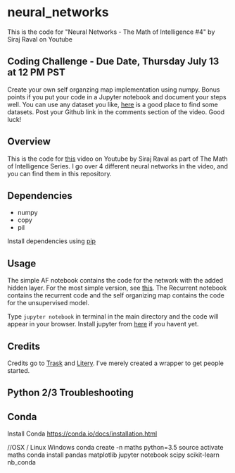 # neural_networks
This is the code for "Neural Networks - The Math of Intelligence #4" by Siraj Raval on Youtube


## Coding Challenge - Due Date, Thursday July 13 at 12 PM PST

Create your own self organzing map implementation using numpy. Bonus points if you put your code in a Jupyter notebook and document your steps well. You can use any dataset you like, [here](https://archive.ics.uci.edu/ml/datasets.html?area=&att=&format=&numAtt=&numIns=&sort=nameUp&task=clu&type=&view=table) is a good place to find some datasets. Post your Github link in the comments section of the video. Good luck!

## Overview

This is the code for [this](https://youtu.be/ov_RkIJptwE) video on Youtube by Siraj Raval as part of The Math of Intelligence Series. I go over 4 different neural networks in the video, and you can find them in this repository.

## Dependencies

* numpy
* copy
* pil

Install dependencies using [pip](https://pip.pypa.io/en/stable/)

## Usage

The simple AF notebook contains the code for the network with the added hidden layer. For the most simple version, see [this](http://iamtrask.github.io/2015/07/12/basic-python-network/). The Recurrent notebook contains the recurrent code and the self organizing map contains the code for the unsupervised model.

Type `jupyter notebook` in terminal in the main directory and the code will appear in your browser. Install jupyter from [here](http://jupyter.readthedocs.io/en/latest/install.html) if you havent yet. 

## Credits

Credits go to [Trask](http://iamtrask.github.io/2015/07/12/basic-python-network/) and [Litery](https://github.com/Litery). I've merely created a wrapper to get people started. 

## Python 2/3 Troubleshooting 

## Conda
Install Conda https://conda.io/docs/installation.html

//OSX / Linux Windows
conda create -n maths python=3.5
source activate maths
conda install pandas matplotlib jupyter notebook scipy scikit-learn nb_conda  


